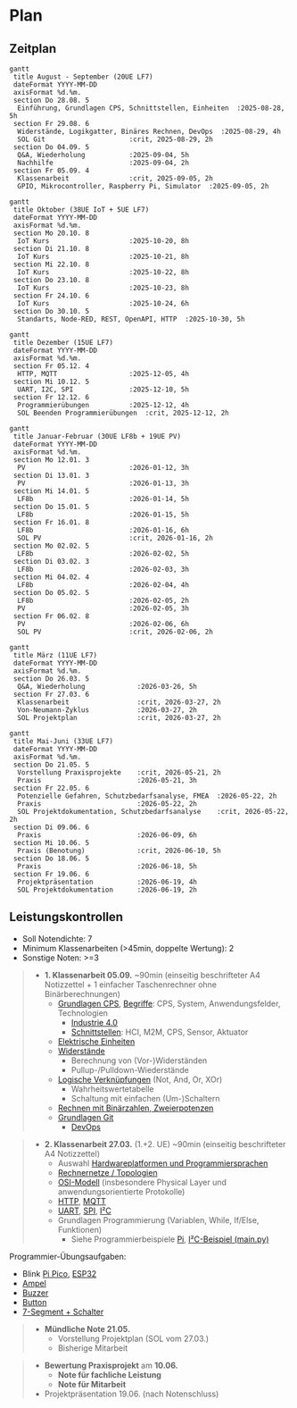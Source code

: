 # Plan

## Zeitplan

```mermaid
gantt
 title August - September (20UE LF7)
 dateFormat YYYY-MM-DD
 axisFormat %d.%m.
 section Do 28.08. 5
  Einführung, Grundlagen CPS, Schnittstellen, Einheiten  :2025-08-28, 5h
 section Fr 29.08. 6
  Widerstände, Logikgatter, Binäres Rechnen, DevOps  :2025-08-29, 4h
  SOL Git                     :crit, 2025-08-29, 2h
 section Do 04.09. 5
  Q&A, Wiederholung           :2025-09-04, 5h
  Nachhilfe                   :2025-09-04, 2h
 section Fr 05.09. 4
  Klassenarbeit               :crit, 2025-09-05, 2h
  GPIO, Mikrocontroller, Raspberry Pi, Simulator  :2025-09-05, 2h
```

```mermaid
gantt
 title Oktober (38UE IoT + 5UE LF7)
 dateFormat YYYY-MM-DD
 axisFormat %d.%m.
 section Mo 20.10. 8
  IoT Kurs                    :2025-10-20, 8h
 section Di 21.10. 8
  IoT Kurs                    :2025-10-21, 8h
 section Mi 22.10. 8
  IoT Kurs                    :2025-10-22, 8h
 section Do 23.10. 8
  IoT Kurs                    :2025-10-23, 8h
 section Fr 24.10. 6
  IoT Kurs                    :2025-10-24, 6h
 section Do 30.10. 5
  Standarts, Node-RED, REST, OpenAPI, HTTP  :2025-10-30, 5h
```

```mermaid
gantt
 title Dezember (15UE LF7)
 dateFormat YYYY-MM-DD
 axisFormat %d.%m.
 section Fr 05.12. 4
  HTTP, MQTT                  :2025-12-05, 4h
 section Mi 10.12. 5
  UART, I2C, SPI              :2025-12-10, 5h
 section Fr 12.12. 6
  Programmierübungen          :2025-12-12, 4h
  SOL Beenden Programmierübungen  :crit, 2025-12-12, 2h
```

```mermaid
gantt
 title Januar-Februar (30UE LF8b + 19UE PV)
 dateFormat YYYY-MM-DD
 axisFormat %d.%m.
 section Mo 12.01. 3
  PV                          :2026-01-12, 3h
 section Di 13.01. 3
  PV                          :2026-01-13, 3h
 section Mi 14.01. 5
  LF8b                        :2026-01-14, 5h
 section Do 15.01. 5
  LF8b                        :2026-01-15, 5h
 section Fr 16.01. 8
  LF8b                        :2026-01-16, 6h
  SOL PV                      :crit, 2026-01-16, 2h
 section Mo 02.02. 5
  LF8b                        :2026-02-02, 5h
 section Di 03.02. 3
  LF8b                        :2026-02-03, 3h
 section Mi 04.02. 4
  LF8b                        :2026-02-04, 4h
 section Do 05.02. 5
  LF8b                        :2026-02-05, 2h
  PV                          :2026-02-05, 3h
 section Fr 06.02. 8
  PV                          :2026-02-06, 6h
  SOL PV                      :crit, 2026-02-06, 2h
```

```mermaid
gantt
 title März (11UE LF7)
 dateFormat YYYY-MM-DD
 axisFormat %d.%m.
 section Do 26.03. 5
  Q&A, Wiederholung             :2026-03-26, 5h
 section Fr 27.03. 6
  Klassenarbeit                 :crit, 2026-03-27, 2h
  Von-Neumann-Zyklus            :2026-03-27, 2h
  SOL Projektplan               :crit, 2026-03-27, 2h
```

```mermaid
gantt
 title Mai-Juni (33UE LF7)
 dateFormat YYYY-MM-DD
 axisFormat %d.%m.
 section Do 21.05. 5
  Vorstellung Praxisprojekte    :crit, 2026-05-21, 2h
  Praxis                        :2026-05-21, 3h
 section Fr 22.05. 6
  Potenzielle Gefahren, Schutzbedarfsanalyse, FMEA  :2026-05-22, 2h
  Praxis                        :2026-05-22, 2h
  SOL Projektdokumentation, Schutzbedarfsanalyse    :crit, 2026-05-22, 2h
 section Di 09.06. 6
  Praxis                        :2026-06-09, 6h
 section Mi 10.06. 5
  Praxis (Benotung)             :crit, 2026-06-10, 5h
 section Do 18.06. 5
  Praxis                        :2026-06-18, 5h
 section Fr 19.06. 6
  Projektpräsentation           :2026-06-19, 4h
  SOL Projektdokumentation      :2026-06-19, 2h
```

## Leistungskontrollen

* Soll Notendichte: 7 
* Minimum Klassenarbeiten (>45min, doppelte Wertung): 2
* Sonstige Noten: >=3

> * **1. Klassenarbeit 05.09.** ~90min (einseitig beschrifteter A4 Notizzettel + 1 einfacher Taschenrechner ohne Binärberechnungen)
>   * [Grundlagen CPS](grundlagen.md), [Begriffe](buzzwords.md): CPS, System, Anwendungsfelder, Technologien
>     * [Industrie 4.0](industrie40.md)
>     * [Schnittstellen](schnittstellen.md): HCI, M2M, CPS, Sensor, Aktuator
>   * [Elektrische Einheiten](einheiten.md) 
>   * [Widerstände](./resistor.md)
>     * Berechnung von (Vor-)Widerständen
>     * Pullup-/Pulldown-Wiederstände
>   * [Logische Verknüpfungen](./gatter.md) (Not, And, Or, XOr)
>     * Wahrheitswertetabelle
>     * Schaltung mit einfachen (Um-)Schaltern
>   * [Rechnen mit Binärzahlen, Zweierpotenzen](binary.md)
>   * [Grundlagen Git](./git.md)
>     * [DevOps](devops.md)

> * **2. Klassenarbeit 27.03.** (1.+2. UE) ~90min (einseitig beschrifteter A4 Notizzettel)
>   * Auswahl [Hardwareplatformen und Programmiersprachen](./microcontroller/beispiele.md)
>   * [Rechnernetze / Topologien](rechnernetze.md)
>   * [OSI-Modell](osi.md) (insbesondere Physical Layer und anwendungsorientierte Protokolle)
>   * [HTTP](http.md), [MQTT](mqtt.md)
>   * [UART](bituebertragung.md#uart), [SPI](rechnernetze.md#spi), [I²C](rechnernetze.md#i²c)
>   * Grundlagen Programmierung (Variablen, While, If/Else, Funktionen)
>     * Siehe Programmierbeispiele [Pi](pi.md), [I²C-Beispiel (main.py)](rechnernetze.md#i²c)

Programmier-Übungsaufgaben:
* Blink [Pi Pico](https://wokwi.com/projects/300504213470839309), [ESP32](https://wokwi.com/projects/359801682833812481)
* [Ampel](https://wokwi.com/projects/432915684639002625)
* [Buzzer](https://wokwi.com/projects/432915379839949825)
* [Button](https://wokwi.com/projects/432915323107785729)
* [7-Segment + Schalter](https://wokwi.com/projects/300210834979684872)

> * **Mündliche Note 21.05.**
>   * Vorstellung Projektplan (SOL vom 27.03.)
>   * Bisherige Mitarbeit

> * **Bewertung Praxisprojekt** am **10.06.**
>   * **Note für fachliche Leistung**
>   * **Note für Mitarbeit**
> * Projektpräsentation 19.06. (nach Notenschluss)
